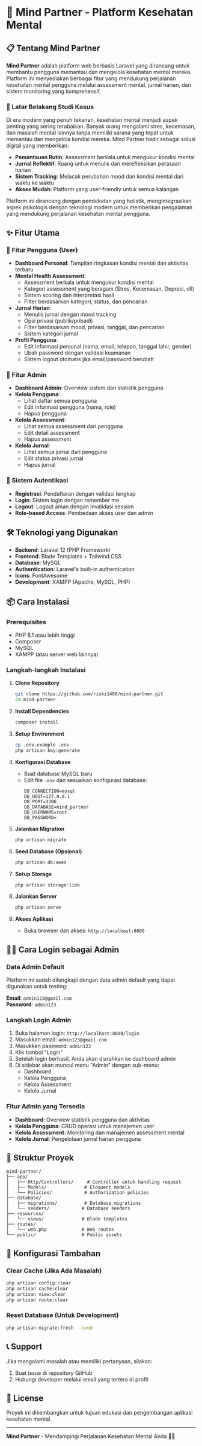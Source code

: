 # 🧠 Mind Partner - Platform Kesehatan Mental

## 📋 Tentang Mind Partner

**Mind Partner** adalah platform web berbasis Laravel yang dirancang untuk membantu pengguna memantau dan mengelola kesehatan mental mereka. Platform ini menyediakan berbagai fitur yang mendukung perjalanan kesehatan mental pengguna melalui assessment mental, jurnal harian, dan sistem monitoring yang komprehensif.

### 🎯 Latar Belakang Studi Kasus

Di era modern yang penuh tekanan, kesehatan mental menjadi aspek penting yang sering terabaikan. Banyak orang mengalami stres, kecemasan, dan masalah mental lainnya tanpa memiliki sarana yang tepat untuk memantau dan mengelola kondisi mereka. Mind Partner hadir sebagai solusi digital yang memberikan:

- **Pemantauan Rutin**: Assessment berkala untuk mengukur kondisi mental
- **Jurnal Reflektif**: Ruang untuk menulis dan merefleksikan perasaan harian
- **Sistem Tracking**: Melacak perubahan mood dan kondisi mental dari waktu ke waktu
- **Akses Mudah**: Platform yang user-friendly untuk semua kalangan

Platform ini dirancang dengan pendekatan yang holistik, mengintegrasikan aspek psikologis dengan teknologi modern untuk memberikan pengalaman yang mendukung perjalanan kesehatan mental pengguna.

## ✨ Fitur Utama

### 👤 Fitur Pengguna (User)
- **Dashboard Personal**: Tampilan ringkasan kondisi mental dan aktivitas terbaru
- **Mental Health Assessment**: 
  - Assessment berkala untuk mengukur kondisi mental
  - Kategori assessment yang beragam (Stres, Kecemasan, Depresi, dll)
  - Sistem scoring dan interpretasi hasil
  - Filter berdasarkan kategori, status, dan pencarian
- **Jurnal Harian**:
  - Menulis jurnal dengan mood tracking
  - Opsi privasi (publik/pribadi)
  - Filter berdasarkan mood, privasi, tanggal, dan pencarian
  - Sistem kategori jurnal
- **Profil Pengguna**:
  - Edit informasi personal (nama, email, telepon, tanggal lahir, gender)
  - Ubah password dengan validasi keamanan
  - Sistem logout otomatis jika email/password berubah

### 🔧 Fitur Admin
- **Dashboard Admin**: Overview sistem dan statistik pengguna
- **Kelola Pengguna**:
  - Lihat daftar semua pengguna
  - Edit informasi pengguna (nama, role)
  - Hapus pengguna
- **Kelola Assessment**:
  - Lihat semua assessment dari pengguna
  - Edit detail assessment
  - Hapus assessment
- **Kelola Jurnal**:
  - Lihat semua jurnal dari pengguna
  - Edit status privasi jurnal
  - Hapus jurnal

### 🔐 Sistem Autentikasi
- **Registrasi**: Pendaftaran dengan validasi lengkap
- **Login**: Sistem login dengan remember me
- **Logout**: Logout aman dengan invalidasi session
- **Role-based Access**: Pembedaan akses user dan admin

## 🛠️ Teknologi yang Digunakan

- **Backend**: Laravel 12 (PHP Framework)
- **Frontend**: Blade Templates + Tailwind CSS
- **Database**: MySQL
- **Authentication**: Laravel's built-in authentication
- **Icons**: FontAwesome
- **Development**: XAMPP (Apache, MySQL, PHP)

## 📦 Cara Instalasi

### Prerequisites
- PHP 8.1 atau lebih tinggi
- Composer
- MySQL
- XAMPP (atau server web lainnya)

### Langkah-langkah Instalasi

1. **Clone Repository**
   ```bash
   git clone https://github.com/riski1488/mind-partner.git
   cd mind-partner
   ```

2. **Install Dependencies**
   ```bash
   composer install
   ```

3. **Setup Environment**
   ```bash
   cp .env.example .env
   php artisan key:generate
   ```

4. **Konfigurasi Database**
   - Buat database MySQL baru
   - Edit file `.env` dan sesuaikan konfigurasi database:
     ```
     DB_CONNECTION=mysql
     DB_HOST=127.0.0.1
     DB_PORT=3306
     DB_DATABASE=mind_partner
     DB_USERNAME=root
     DB_PASSWORD=
     ```

5. **Jalankan Migration**
   ```bash
   php artisan migrate
   ```

6. **Seed Database (Opsional)**
   ```bash
   php artisan db:seed
   ```

7. **Setup Storage**
   ```bash
   php artisan storage:link
   ```

8. **Jalankan Server**
   ```bash
   php artisan serve
   ```

9. **Akses Aplikasi**
   - Buka browser dan akses: `http://localhost:8000`

## 👨‍💼 Cara Login sebagai Admin

### Data Admin Default
Platform ini sudah dilengkapi dengan data admin default yang dapat digunakan untuk testing:

**Email**: `admin123@gmail.com`  
**Password**: `admin123`

### Langkah Login Admin
1. Buka halaman login: `http://localhost:8000/login`
2. Masukkan email: `admin123@gmail.com`
3. Masukkan password: `admin123`
4. Klik tombol "Login"
5. Setelah login berhasil, Anda akan diarahkan ke dashboard admin
6. Di sidebar akan muncul menu "Admin" dengan sub-menu:
   - Dashboard
   - Kelola Pengguna
   - Kelola Assessment
   - Kelola Jurnal

### Fitur Admin yang Tersedia
- **Dashboard**: Overview statistik pengguna dan aktivitas
- **Kelola Pengguna**: CRUD operasi untuk manajemen user
- **Kelola Assessment**: Monitoring dan manajemen assessment mental
- **Kelola Jurnal**: Pengelolaan jurnal harian pengguna

## 📁 Struktur Proyek

```
mind-partner/
├── app/
│   ├── Http/Controllers/     # Controller untuk handling request
│   ├── Models/              # Eloquent models
│   └── Policies/            # Authorization policies
├── database/
│   ├── migrations/          # Database migrations
│   └── seeders/            # Database seeders
├── resources/
│   └── views/              # Blade templates
├── routes/
│   └── web.php             # Web routes
└── public/                 # Public assets
```

## 🔧 Konfigurasi Tambahan

### Clear Cache (Jika Ada Masalah)
```bash
php artisan config:clear
php artisan cache:clear
php artisan view:clear
php artisan route:clear
```

### Reset Database (Untuk Development)
```bash
php artisan migrate:fresh --seed
```

## 📞 Support

Jika mengalami masalah atau memiliki pertanyaan, silakan:
1. Buat issue di repository GitHub
2. Hubungi developer melalui email yang tertera di profil

## 📄 License

Proyek ini dikembangkan untuk tujuan edukasi dan pengembangan aplikasi kesehatan mental.

---

**Mind Partner** - Mendampingi Perjalanan Kesehatan Mental Anda 🧠💙
